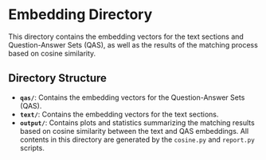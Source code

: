# Embedding Directory

This directory contains the embedding vectors for the text sections and Question-Answer Sets (QAS), as well as the results of the matching process based on cosine similarity.

## Directory Structure

- **`qas/`**: Contains the embedding vectors for the Question-Answer Sets (QAS).
- **`text/`**: Contains the embedding vectors for the text sections.
- **`output/`**: Contains plots and statistics summarizing the matching results based on cosine similarity between the text and QAS embeddings. All contents in this directory are generated by the `cosine.py` and `report.py` scripts.
